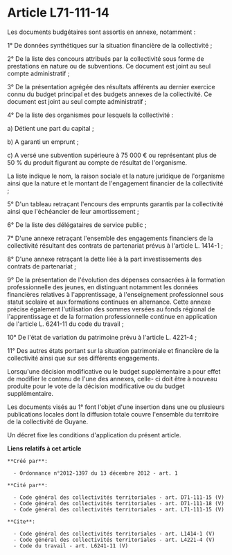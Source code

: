 # Article L71-111-14

Les documents budgétaires sont assortis en annexe, notamment : 

1° De données synthétiques sur la situation financière de la collectivité ; 

2° De la liste des concours attribués par la collectivité sous forme de prestations en nature ou de subventions. Ce document
est joint au seul compte administratif ; 

3° De la présentation agrégée des résultats afférents au dernier exercice connu du budget principal et des budgets annexes de
la collectivité. Ce document est joint au seul compte administratif ; 

4° De la liste des organismes pour lesquels la collectivité : 

a) Détient une part du capital ; 

b) A garanti un emprunt ; 

c) A versé une subvention supérieure à 75 000 € ou représentant plus de 50 % du produit figurant au compte de résultat de
l'organisme. 

La liste indique le nom, la raison sociale et la nature juridique de l'organisme ainsi que la nature et le montant de
l'engagement financier de la collectivité ; 

5° D'un tableau retraçant l'encours des emprunts garantis par la collectivité ainsi que l'échéancier de leur amortissement ; 

6° De la liste des délégataires de service public ; 

7° D'une annexe retraçant l'ensemble des engagements financiers de la collectivité résultant des contrats de partenariat
prévus à l'article L. 1414-1 ; 

8° D'une annexe retraçant la dette liée à la part investissements des contrats de partenariat ; 

9° De la présentation de l'évolution des dépenses consacrées à la formation professionnelle des jeunes, en distinguant
notamment les données financières relatives à l'apprentissage, à l'enseignement professionnel sous statut scolaire et aux
formations continues en alternance. Cette annexe précise également l'utilisation des sommes versées au fonds régional de
l'apprentissage et de la formation professionnelle continue en application de l'article L. 6241-11 du code du travail ; 

10° De l'état de variation du patrimoine prévu à l'article L. 4221-4 ; 

11° Des autres états portant sur la situation patrimoniale et financière de la collectivité ainsi que sur ses différents
engagements. 

Lorsqu'une décision modificative ou le budget supplémentaire a pour effet de modifier le contenu de l'une des annexes, celle-
ci doit être à nouveau produite pour le vote de la décision modificative ou du budget supplémentaire. 

Les documents visés au 1° font l'objet d'une insertion dans une ou plusieurs publications locales dont la diffusion totale
couvre l'ensemble du territoire de la collectivité de Guyane. 

Un décret fixe les conditions d'application du présent article.

**Liens relatifs à cet article**

	**Créé par**:

	  - Ordonnance n°2012-1397 du 13 décembre 2012 - art. 1

	**Cité par**:

	  - Code général des collectivités territoriales - art. D71-111-15 (V)
	  - Code général des collectivités territoriales - art. D71-111-18 (V)
	  - Code général des collectivités territoriales - art. L71-111-15 (V)

	**Cite**:

	  - Code général des collectivités territoriales - art. L1414-1 (V)
	  - Code général des collectivités territoriales - art. L4221-4 (V)
	  - Code du travail - art. L6241-11 (V)
